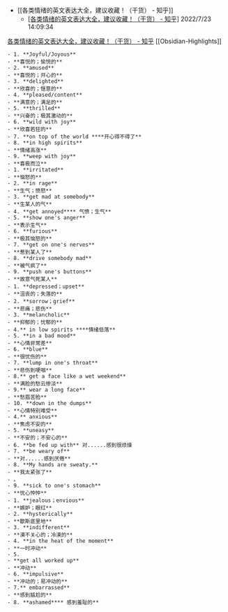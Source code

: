 - [[各类情绪的英文表达大全，建议收藏！（干货） - 知乎]]
     - [[各类情绪的英文表达大全，建议收藏！（干货） - 知乎]](https://zhuanlan.zhihu.com/p/364773431)      2022/7/23 14:09:34

[各类情绪的英文表达大全，建议收藏！（干货） - 知乎](https://zhuanlan.zhihu.com/p/364773431) [[Obsidian-Highlights]]

    - 1. **Joyful/Joyous**
    - **喜悦的；愉悦的**
    - 2. **amused**
    - **喜悦的；开心的**
    - 3. **delighted**
    - **欣喜的；惬意的**
    - 4. **pleased/content**
    - **满意的；满足的**
    - 5. **thrilled**
    - **兴奋的；极其激动的**
    - 6. **wild with joy**
    - **欣喜若狂的**
    - 7. **on top of the world ****开心得不得了**
    - 8. **in high spirits**
    - **情绪高涨**
    - 9. **weep with joy**
    - **喜极而泣**
    - 1. **irritated**
    - **恼怒的**
    - 2. **in rage**
    - **生气；愤怒**
    - 3. **get mad at somebody**
    - **生某人的气**
    - 4. **get annoyed**** 气愤；生气**
    - 5. **show one's anger**
    - **表示生气**
    - 6. **furious**
    - **极其恼怒的**
    - 7. **get on one's nerves**
    - **惹到某人了**
    - 8. **drive somebody mad**
    - **被气疯了**
    - 9. **push one's buttons**
    - **故意气死某人**
    - 1. **depressed；upset**
    - **沮丧的；失落的**
    - 2. **sorrow；grief**
    - **悲痛；悲伤**
    - 3. **melancholic**
    - **抑郁的；忧郁的**
    - 4.** in low spirits ****情绪低落**
    - 5. **in a bad mood**
    - **心情非常差**
    - 6. **blue**
    - **很忧伤的**
    - 7. **lump in one's throat**
    - **悲伤到哽咽**
    - 8.** get a face like a wet weekend**
    - **满脸的愁云惨淡**
    - 9.** wear a long face**
    - **愁眉苦脸**
    - 10. **down in the dumps**
    - **心情特别难受**
    - 4.** anxious**
    - **焦虑不安的**
    - 5. **uneasy**
    - **不安的；不安心的**
    - 6. **be fed up with** 对......感到很烦燥
    - 7. **be weary of**
    - **对......感到厌倦**
    - 8. **My hands are sweaty.**
    - **我太紧张了**
    - 。
    - 9. **sick to one's stomach**
    - **忧心忡忡**
    - 1. **jealous；envious**
    - **嫉妒；眼红**
    - 2. **hysterically**
    - **歇斯底里地**
    - 3. **indifferent**
    - **漠不关心的；冷漠的**
    - 4. **in the heat of the moment**
    - **一时冲动**
    - 5.
    - **get all worked up**
    - **冲动**
    - 6. **impulsive**
    - **冲动的；易冲动的**
    - 7.** embarrassed**
    - **感到尴尬的**
    - 8. **ashamed**** 感到羞耻的**
